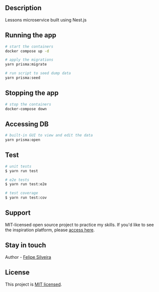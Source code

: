 ## Description
Lessons microservice built using Nest.js

## Running the app

```bash
# start the containers
docker compose up -d

# apply the migrations
yarn prisma:migrate

# run script to seed dump data
yarn prisma:seed
```

## Stopping the app
```bash
# stop the containers
docker-compose down
```

## Accessing DB
```bash
# built-in GUI to view and edit the data
yarn prisma:open
```

## Test

```bash
# unit tests
$ yarn run test

# e2e tests
$ yarn run test:e2e

# test coverage
$ yarn run test:cov
```

## Support

MIT-licensed open source project to practice my skills. If you'd like to see the inspiration platform, please [access here](https://app.digital-launchpad.com).

## Stay in touch

Author - [Felipe Silveira](https://github.com/sziafs)

## License

This project is [MIT licensed](LICENSE).
